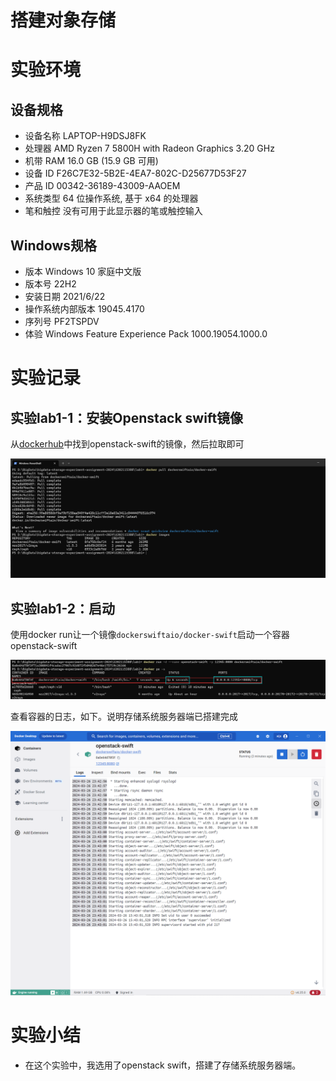 # 搭建对象存储

# 实验环境
## 设备规格
* 设备名称	LAPTOP-H9DSJ8FK
* 处理器	AMD Ryzen 7 5800H with Radeon Graphics            3.20 GHz
* 机带 RAM	16.0 GB (15.9 GB 可用)
* 设备 ID	F26C7E32-5B2E-4EA7-802C-D25677D53F27
* 产品 ID	00342-36189-43009-AAOEM
* 系统类型	64 位操作系统, 基于 x64 的处理器
* 笔和触控	没有可用于此显示器的笔或触控输入

## Windows规格
* 版本	Windows 10 家庭中文版
* 版本号	22H2
* 安装日期	‎2021/‎6/‎22
* 操作系统内部版本	19045.4170
* 序列号	PF2TSPDV
* 体验	Windows Feature Experience Pack 1000.19054.1000.0


# 实验记录

## 实验lab1-1：安装Openstack swift镜像
从[dockerhub](https://hub.docker.com/r/dockerswiftaio/docker-swift)中找到openstack-swift的镜像，然后拉取即可

![拉取dockerswiftaio/docker-swift](./figure/image-3.png)
<!-- ![拉取镜像并进入](image.png) -->
## 实验lab1-2：启动
使用docker run让一个镜像```dockerswiftaio/docker-swift```启动一个容器openstack-swift

![启动](./figure/image-4.png)

<!-- ![启动ceph](image-1.png) -->
查看容器的日志，如下。说明存储系统服务器端已搭建完成

![日志](./figure/image-5.png)

# 实验小结
* 在这个实验中，我选用了openstack swift，搭建了存储系统服务器端。

